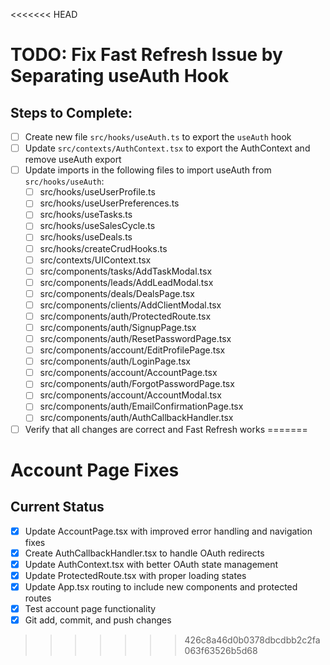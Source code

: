 <<<<<<< HEAD
# TODO: Fix Fast Refresh Issue by Separating useAuth Hook

## Steps to Complete:
- [ ] Create new file `src/hooks/useAuth.ts` to export the `useAuth` hook
- [ ] Update `src/contexts/AuthContext.tsx` to export the AuthContext and remove useAuth export
- [ ] Update imports in the following files to import useAuth from `src/hooks/useAuth`:
  - [ ] src/hooks/useUserProfile.ts
  - [ ] src/hooks/useUserPreferences.ts
  - [ ] src/hooks/useTasks.ts
  - [ ] src/hooks/useSalesCycle.ts
  - [ ] src/hooks/useDeals.ts
  - [ ] src/hooks/createCrudHooks.ts
  - [ ] src/contexts/UIContext.tsx
  - [ ] src/components/tasks/AddTaskModal.tsx
  - [ ] src/components/leads/AddLeadModal.tsx
  - [ ] src/components/deals/DealsPage.tsx
  - [ ] src/components/clients/AddClientModal.tsx
  - [ ] src/components/auth/ProtectedRoute.tsx
  - [ ] src/components/auth/SignupPage.tsx
  - [ ] src/components/auth/ResetPasswordPage.tsx
  - [ ] src/components/account/EditProfilePage.tsx
  - [ ] src/components/auth/LoginPage.tsx
  - [ ] src/components/account/AccountPage.tsx
  - [ ] src/components/auth/ForgotPasswordPage.tsx
  - [ ] src/components/account/AccountModal.tsx
  - [ ] src/components/auth/EmailConfirmationPage.tsx
  - [ ] src/components/auth/AuthCallbackHandler.tsx
- [ ] Verify that all changes are correct and Fast Refresh works
=======
# Account Page Fixes

## Current Status

- [x] Update AccountPage.tsx with improved error handling and navigation fixes
- [x] Create AuthCallbackHandler.tsx to handle OAuth redirects
- [x] Update AuthContext.tsx with better OAuth state management
- [x] Update ProtectedRoute.tsx with proper loading states
- [x] Update App.tsx routing to include new components and protected routes
- [x] Test account page functionality
- [x] Git add, commit, and push changes
>>>>>>> 426c8a46d0b0378dbcdbb2c2fa063f63526b5d68
